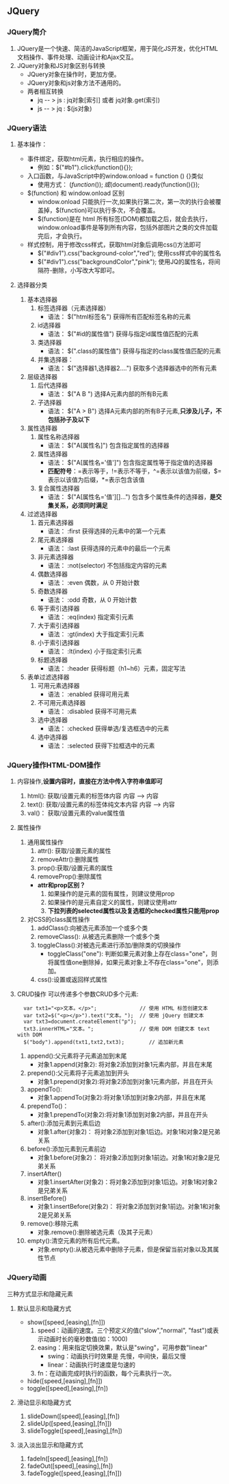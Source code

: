 ## JQuery

### JQuery简介
1. JQuery是一个快速、简洁的JavaScript框架，用于简化JS开发，优化HTML文档操作、事件处理、动画设计和Ajax交互。
2. JQuery对象和JS对象区别与转换
    + JQuery对象在操作时，更加方便。
    + JQuery对象和js对象方法不通用的。
    + 两者相互转换
       * jq -- > js : jq对象[索引] 或者 jq对象.get(索引)
       * js -- > jq : $(js对象)

### JQuery语法
1. 基本操作：
    + 事件绑定，获取html元素，执行相应的操作。
        + 例如：$("#b1").click(function(){});
    + 入口函数，与JavaScript中的window.onload = function () {}类似
        + 使用方式： $(function () {});或$(document).ready(function(){});
    + $(function)  和 window.onload 区别
        + window.onload 只能执行一次,如果执行第二次，第一次的执行会被覆盖掉，$(function)可以执行多次，不会覆盖。
        + $(function)是在 html 所有标签(DOM)都加载之后，就会去执行，window.onload事件是等到所有内容，包括外部图片之类的文件加载完后，才会执行。
    + 样式控制，用于修改css样式，获取html对象后调用css()方法即可
        + $("#div1").css("background-color","red"); 使用css样式中的属性名
        + $("#div1").css("backgroundColor","pink"); 使用JQ的属性名，将间隔符-删除，小写改大写即可。
        
2. 选择器分类
    1. 基本选择器
        1. 标签选择器（元素选择器）
            * 语法： $("html标签名") 获得所有匹配标签名称的元素
      	2. id选择器 
      		* 语法： $("#id的属性值") 获得与指定id属性值匹配的元素
      	3. 类选择器
      		* 语法： $(".class的属性值") 获得与指定的class属性值匹配的元素
      	4. 并集选择器：
      		* 语法： $("选择器1,选择器2....") 获取多个选择器选中的所有元素
    2. 层级选择器
      	1. 后代选择器
      		* 语法： $("A B ") 选择A元素内部的所有B元素		
      	2. 子选择器
      		* 语法： $("A > B") 选择A元素内部的所有B子元素,**只涉及儿子，不包括孙子及以下**
    3. 属性选择器
      	1. 属性名称选择器 
      		* 语法： $("A[属性名]") 包含指定属性的选择器
      	2. 属性选择器
      		* 语法： $("A[属性名='值']") 包含指定属性等于指定值的选择器
      		* **匹配符号**：=表示等于，!=表示不等于，^=表示以该值为前缀，$=表示以该值为后缀，*=表示包含该值
      	3. 复合属性选择器
         	* 语法： $("A[属性名='值'][]...") 包含多个属性条件的选择器，**是交集关系，必须同时满足**
    4. 过滤选择器
      	1. 首元素选择器 
      		* 语法： :first 获得选择的元素中的第一个元素
      	2. 尾元素选择器 
      		* 语法： :last 获得选择的元素中的最后一个元素
      	3. 非元素选择器
      		* 语法： :not(selector) 不包括指定内容的元素
      	4. 偶数选择器
      		* 语法： :even 偶数，从 0 开始计数
      	5. 奇数选择器
      		* 语法： :odd 奇数，从 0 开始计数
      	6. 等于索引选择器
      		* 语法： :eq(index) 指定索引元素
      	7. 大于索引选择器 
      		* 语法： :gt(index) 大于指定索引元素
      	8. 小于索引选择器 
      		* 语法： :lt(index) 小于指定索引元素
      	9. 标题选择器
      		* 语法： :header 获得标题（h1~h6）元素，固定写法
    5. 表单过滤选择器
      	1. 可用元素选择器 
      		* 语法： :enabled 获得可用元素
      	2. 不可用元素选择器 
      		* 语法： :disabled 获得不可用元素
      	3. 选中选择器 
      		* 语法： :checked 获得单选/复选框选中的元素
      	4. 选中选择器 
      		* 语法： :selected 获得下拉框选中的元素
      		
### JQuery操作HTML-DOM操作
1. 内容操作,**设置内容时，直接在方法中传入字符串值即可**
    1. html(): 获取/设置元素的标签体内容   <a><font>内容</font></a>  --> <font>内容</font>
	2. text(): 获取/设置元素的标签体纯文本内容   <a><font>内容</font></a> --> 内容
	3. val()： 获取/设置元素的value属性值
	
2. 属性操作
    1. 通用属性操作
        1. attr(): 获取/设置元素的属性
        2. removeAttr():删除属性
        3. prop():获取/设置元素的属性
        4. removeProp():删除属性
        * **attr和prop区别？**
            1. 如果操作的是元素的固有属性，则建议使用prop
            2. 如果操作的是元素自定义的属性，则建议使用attr
            3. **下拉列表的selected属性以及复选框的checked属性只能用prop**
    2. 对CSS的class属性操作
        1. addClass():向被选元素添加一个或多个类
        2. removeClass(): 从被选元素删除一个或多个类
        3. toggleClass():对被选元素进行添加/删除类的切换操作
            * toggleClass("one"): 判断如果元素对象上存在class="one"，则将属性值one删除掉，如果元素对象上不存在class="one"，则添加。
        4. css():设置或返回样式属性
3. CRUD操作
    可以传递多个参数CRUD多个元素:
    ```
      var txt1="<p>文本。</p>";              // 使用 HTML 标签创建文本
      var txt2=$("<p></p>").text("文本。");  // 使用 jQuery 创建文本
      var txt3=document.createElement("p");
      txt3.innerHTML="文本。";               // 使用 DOM 创建文本 text with DOM
      $("body").append(txt1,txt2,txt3);        // 追加新元素
    ```
    1. append():父元素将子元素追加到末尾
        * 对象1.append(对象2): 将对象2添加到对象1元素内部，并且在末尾
    2. prepend():父元素将子元素追加到开头
        * 对象1.prepend(对象2):将对象2添加到对象1元素内部，并且在开头
    3. appendTo():
        * 对象1.appendTo(对象2):将对象1添加到对象2内部，并且在末尾
    4. prependTo()：
        * 对象1.prependTo(对象2):将对象1添加到对象2内部，并且在开头
    5. after():添加元素到元素后边
        * 对象1.after(对象2)： 将对象2添加到对象1后边。对象1和对象2是兄弟关系
    6. before():添加元素到元素前边
        * 对象1.before(对象2)： 将对象2添加到对象1前边。对象1和对象2是兄弟关系
    7. insertAfter()
        * 对象1.insertAfter(对象2)：将对象2添加到对象1后边。对象1和对象2是兄弟关系
    8. insertBefore()
        * 对象1.insertBefore(对象2)： 将对象2添加到对象1前边。对象1和对象2是兄弟关系
    9. remove():移除元素
        * 对象.remove():删除被选元素（及其子元素）
    10. empty():清空元素的所有后代元素。
        * 对象.empty():从被选元素中删除子元素，但是保留当前对象以及其属性节点
        
### JQuery动画
三种方式显示和隐藏元素
1. 默认显示和隐藏方式
    + show([speed,[easing],[fn]])
        1. speed：动画的速度。三个预定义的值("slow","normal", "fast")或表示动画时长的毫秒数值(如：1000)
        2. easing：用来指定切换效果，默认是"swing"，可用参数"linear"
            * swing：动画执行时效果是 先慢，中间快，最后又慢
            * linear：动画执行时速度是匀速的
        3. fn：在动画完成时执行的函数，每个元素执行一次。
    + hide([speed,[easing],[fn]])
    + toggle([speed],[easing],[fn])

2. 滑动显示和隐藏方式
    1. slideDown([speed],[easing],[fn])
    2. slideUp([speed,[easing],[fn]])
    3. slideToggle([speed],[easing],[fn])

3. 淡入淡出显示和隐藏方式
    1. fadeIn([speed],[easing],[fn])
    2. fadeOut([speed],[easing],[fn])
    3. fadeToggle([speed,[easing],[fn]])
